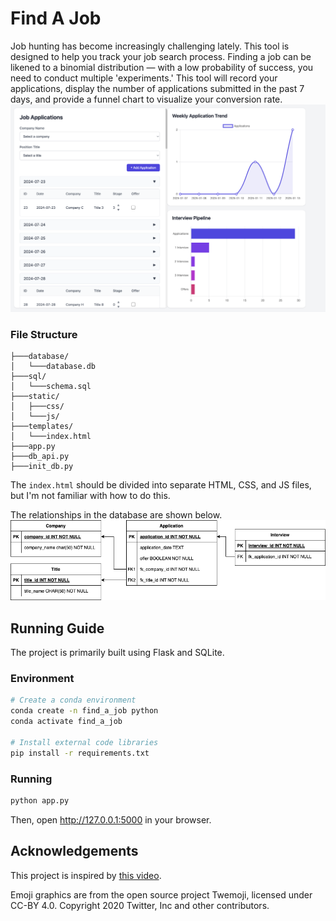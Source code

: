# Find A Job

Job hunting has become increasingly challenging lately. This tool is designed to help you track your job search process. Finding a job can be likened to a binomial distribution — with a low probability of success, you need to conduct multiple 'experiments.' This tool will record your applications, display the number of applications submitted in the past 7 days, and provide a funnel chart to visualize your conversion rate.
![](plots/demo.png)

### File Structure

```
├───database/
│   └───database.db
├───sql/
│   └───schema.sql
├───static/
│   ├───css/
│   └───js/
├───templates/
│   └───index.html
├───app.py
├───db_api.py
├───init_db.py
```

The `index.html` should be divided into separate HTML, CSS, and JS files, but I'm not familiar with how to do this.

The relationships in the database are shown below.
![](plots/relationship.png)


## Running Guide

The project is primarily built using Flask and SQLite.

### Environment 

```bash
# Create a conda environment 
conda create -n find_a_job python
conda activate find_a_job

# Install external code libraries
pip install -r requirements.txt
```

### Running

```bash
python app.py
```

Then, open http://127.0.0.1:5000 in your browser.

## Acknowledgements

This project is inspired by [this video](https://youtu.be/Koh5WpuX8VA?si=NIzwT55FKwwUimPV).

Emoji graphics are from the open source project Twemoji, licensed under CC-BY 4.0. Copyright 2020 Twitter, Inc and other contributors.
